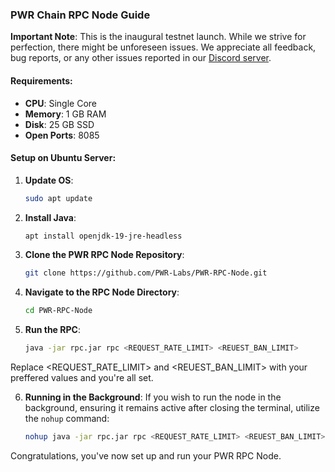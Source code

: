 
### **PWR Chain RPC Node Guide**

**Important Note**: This is the inaugural testnet launch. While we strive for perfection, there might be unforeseen issues. We appreciate all feedback, bug reports, or any other issues reported in our [Discord server](https://discord.gg/DJkcuy9SAg).

#### **Requirements**:
- **CPU**: Single Core
- **Memory**: 1 GB RAM
- **Disk**: 25 GB SSD
- **Open Ports**: 8085

#### **Setup on Ubuntu Server**:

1. **Update OS**: 
   ```bash
   sudo apt update
   ```

2. **Install Java**: 
   ```bash
   apt install openjdk-19-jre-headless
   ```

3. **Clone the PWR RPC  Node Repository**:
   ```bash
   git clone https://github.com/PWR-Labs/PWR-RPC-Node.git
   ```

4. **Navigate to the RPC Node Directory**:
   ```bash
   cd PWR-RPC-Node
   ```

5. **Run the RPC**:
   ```bash
   java -jar rpc.jar rpc <REQUEST_RATE_LIMIT> <REUEST_BAN_LIMIT>
   ```
Replace <REQUEST_RATE_LIMIT> and <REUEST_BAN_LIMIT> with your preffered values and you're all set.

6. **Running in the Background**:
   If you wish to run the node in the background, ensuring it remains active after closing the terminal, utilize the `nohup` command:
   ```bash
   nohup java -jar rpc.jar rpc <REQUEST_RATE_LIMIT> <REUEST_BAN_LIMIT> &
   ```

Congratulations, you've now set up and run your PWR RPC Node.

